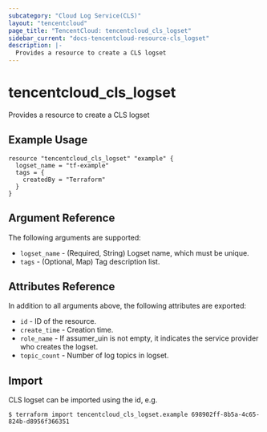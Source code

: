 ```yaml
---
subcategory: "Cloud Log Service(CLS)"
layout: "tencentcloud"
page_title: "TencentCloud: tencentcloud_cls_logset"
sidebar_current: "docs-tencentcloud-resource-cls_logset"
description: |-
  Provides a resource to create a CLS logset
---
```


# tencentcloud_cls_logset

Provides a resource to create a CLS logset

## Example Usage

```hcl
resource "tencentcloud_cls_logset" "example" {
  logset_name = "tf-example"
  tags = {
    createdBy = "Terraform"
  }
}
```

## Argument Reference

The following arguments are supported:

* `logset_name` - (Required, String) Logset name, which must be unique.
* `tags` - (Optional, Map) Tag description list.

## Attributes Reference

In addition to all arguments above, the following attributes are exported:

* `id` - ID of the resource.
* `create_time` - Creation time.
* `role_name` - If assumer_uin is not empty, it indicates the service provider who creates the logset.
* `topic_count` - Number of log topics in logset.



## Import

CLS logset can be imported using the id, e.g.
```
$ terraform import tencentcloud_cls_logset.example 698902ff-8b5a-4c65-824b-d8956f366351
```

